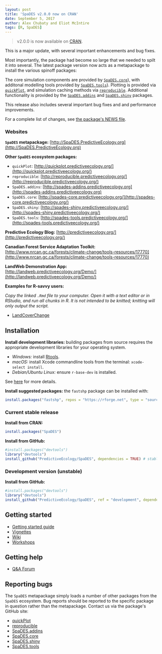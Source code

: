 ```yaml
---
layout: post
title: 'SpaDES v2.0.0 now on CRAN'
date: September 5, 2017
author: Alex Chubaty and Eliot McIntire
tags: [R, SpaDES]
---
```


> v2.0.0 is now available on [CRAN](https://cran.r-project.org/package=SpaDES).

This is a major update, with several important enhancements and bug fixes.

Most importantly, the package had become so large that we needed to spilt it into several.
The latest package version now acts as a metapackage to install the various spinoff packages:

The core simulation components are provided by [`SpaDES.core`](http://spades-core.predictiveecology.org/)), with additonal modelling tools provided by [`SpaDES.tools`](http://spades-tools.predictiveecology.org/)).
Plotting is provided via [`quickPlot`](http://quickplot.predictiveecology.org/), and simulation caching methods via [`reproducible`](http://reproducible.predictiveecology.org/).
Additional functionality is provided by the [`SpaDES.addins`](http://spades-addins.predictiveecology.org/) and [`SpaDES.shiny`](http://spades-shiny.predictiveecology.org/) packages.

This release also includes several important bug fixes and and performance improvements.

For a complete list of changes, see [the package's NEWS file](https://raw.githubusercontent.com/PredictiveEcology/SpaDES/master/NEWS.md).

### Websites

**`SpaDES` metapackage:** [http://SpaDES.PredictiveEcology.org](http://SpaDES.PredictiveEcology.org)

**Other `SpaDES` ecosystem packages:**

- `quickPlot`: [http://quickplot.predictiveecology.org/](http://quickplot.predictiveecology.org/)
- `reproducible`: [http://reproducible.predictiveecology.org/](http://reproducible.predictiveecology.org/)
- `SpaDES.addins`: [http://spades-addins.predictiveecology.org](http://spades-addins.predictiveecology.org)
- `SpaDES.core`: [http://spades-core.predictiveecology.org/](http://spades-core.predictiveecology.org/)
- `SpaDES.shiny`: [http://spades-shiny.predictiveecology.org/](http://spades-shiny.predictiveecology.org/)
- `SpaDES.tools`: [http://spades-tools.predictiveecology.org/](http://spades-tools.predictiveecology.org/)

**Predictive Ecology Blog:** [http://predictiveecology.org/](http://predictiveecology.org/)

**Canadian Forest Service Adaptation Toolkit:** [http://www.nrcan.gc.ca/forests/climate-change/tools-resources/17770](http://www.nrcan.gc.ca/forests/climate-change/tools-resources/17770)

**LandWeb Demonstration App:** [http://landweb.predictiveecology.org/Demo/](http://landweb.predictiveecology.org/Demo/)

**Examples for R-savvy users:**

*Copy the linked `.Rmd` file to your computer.*
*Open it with a text editor or in RStudio, and run all chunks in R.*
*It is not intended to be knitted; knitting will only output the script.*

- [LandCoverChange](https://raw.githubusercontent.com/PredictiveEcology/SpaDES-modules/master/modules/LCC2005/LCC2005.Rmd)

## Installation

**Install development libraries:** building packages from source requires the appropriate development libraries for your operating system.
    
- *Windows:* install [Rtools](https://cran.r-project.org/bin/windows/Rtools/).
- *macOS:* install Xcode commandline tools from the terminal: `xcode-select install`. 
- *Debian/Ubuntu Linux:* ensure `r-base-dev` is installed.

See [here](https://support.rstudio.com/hc/en-us/articles/200486498-Package-Development-Prerequisites) for more details.

**Install suggested packages:** the `fastshp` package can be installed with:

```r
install.packages("fastshp", repos = "https://rforge.net", type = "source")
```

### Current stable release

**Install from CRAN:**

```r
install.packages("SpaDES")
```

**Install from GitHub:**
    
```r
#install.packages("devtools")
library("devtools")
install_github("PredictiveEcology/SpaDES", dependencies = TRUE) # stable
```

### Development version (unstable)

**Install from GitHub:**

```r
#install.packages("devtools")
library("devtools")
install_github("PredictiveEcology/SpaDES", ref = "development", dependencies = TRUE) # unstable
```

## Getting started

- [Getting started guide](https://github.com/PredictiveEcology/SpaDES/wiki/Getting-Started-Guide)
- [Vignettes](https://github.com/PredictiveEcology/SpaDES/wiki/Help-Vignettes)
- [Wiki](https://github.com/PredictiveEcology/SpaDES/wiki)
- [Workshops](http://predictiveecology.org/2016/08/09/SpaDES-workshops.html)

## Getting help

- [Q&A Forum](https://groups.google.com/forum/#!forum/spades-users)

## Reporting bugs

The `SpaDES` metapackage simply loads a number of other packages from the `SpaDES` ecosystem.
Bug reports should be reported to the specific package in question rather than the metapackage.
Contact us via the package's GitHub site:

- [quickPlot](https://github.com/PredictiveEcology/quickPlot/issues)
- [reproducible](https://github.com/PredictiveEcology/reproducible/issues)
- [SpaDES.addins](https://github.com/PredictiveEcology/SpaDES.addins/issues)
- [SpaDES.core](https://github.com/PredictiveEcology/SpaDES.core/issues)
- [SpaDES.shiny](https://github.com/PredictiveEcology/SpaDES.shiny/issues)
- [SpaDES.tools](https://github.com/PredictiveEcology/SpaDES.tools/issues)

